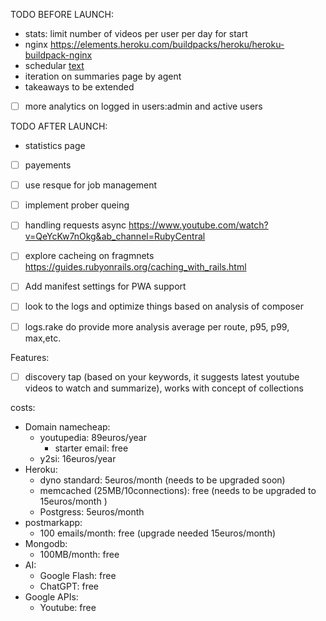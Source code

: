 

TODO BEFORE LAUNCH:
- stats: limit number of videos per user per day for start
- nginx https://elements.heroku.com/buildpacks/heroku/heroku-buildpack-nginx 
- schedular [text](https://devcenter.heroku.com/articles/scheduler)
- iteration on summaries page by agent
- takeaways to be extended
- [ ] more analytics on logged in users:admin and active users



TODO AFTER LAUNCH:
- statistics page
- [ ] payements
- [ ] use resque for job management
- [ ] implement prober queing
- [ ] handling requests async https://www.youtube.com/watch?v=QeYcKw7nOkg&ab_channel=RubyCentral
- [ ] explore cacheing on fragmnets https://guides.rubyonrails.org/caching_with_rails.html
- [ ] Add manifest settings for PWA support
- [ ] look to the logs and optimize things based on analysis of composer
- [ ] logs.rake do provide more analysis average per route, p95, p99, max,etc.


Features:
- [ ] discovery tap (based on your keywords, it suggests latest youtube videos to watch and summarize), works with concept of collections



costs:
- Domain namecheap:
    - youtupedia: 89euros/year
        - starter email: free
    - y2si: 16euros/year
- Heroku:
    - dyno standard: 5euros/month (needs to be upgraded soon)
    - memcached (25MB/10connections): free (needs to be upgraded to 15euros/month )
    - Postgress: 5euros/month
- postmarkapp:
    - 100 emails/month: free (upgrade needed 15euros/month)
- Mongodb:
    - 100MB/month: free
- AI:
    - Google Flash: free
    - ChatGPT: free
- Google APIs:
    - Youtube: free 

